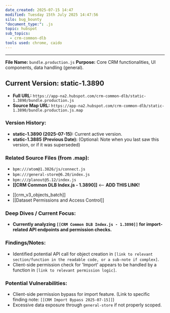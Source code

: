 ```yaml
---
date_created: 2025-07-15 14:47
modified: Tuesday 15th July 2025 14:47:56
silo: bug_bounty
"document_type:": .js
topic: hubspot
sub_topics:
  - crm-common-dlb
tools used: chrome, caido
---
```

---

**File Name:** `bundle.production.js`
**Purpose:** Core CRM functionalities, UI components, data handling (general).

## Current Version: static-1.3890

* **Full URL:** `https://app-na2.hubspot.com/crm-common-dlb/static-1.3890/bundle.production.js`
* **Source Map URL:** `https://app-na2.hubspot.com/crm-common-dlb/static-1.3890/bundle.production.js.map`

### Version History:

* **static-1.3890 (2025-07-15):** Current active version.
* **static-1.3885 (Previous Date):** (Optional: Note when you last saw this version, or if it was superseded)

### Related Source Files (from .map):

* `bpm:///atom@1.3826/js/connect.js`
* `bpm:///general-store@6.20/index.js`
* `bpm:///planout@5.12/index.js`
* **[[CRM Common DLB Index.js - 1.3890]]** <-- **ADD THIS LINK!**
- [[crm_v3_objects_batch]]
- [[Dataset Permissions and Access Control]]
### Deep Dives / Current Focus:

* **Currently analyzing `[[CRM Common DLB Index.js - 1.3890]]` for import-related API endpoints and permission checks.**

### Findings/Notes:

* Identified potential API call for object creation in `[link to relevant section/function in the readable code, or a sub-note if complex]`.
* Client-side permission check for 'Import' appears to be handled by a function in `[link to relevant permission logic]`.

### Potential Vulnerabilities:

* Client-side permission bypass for import feature. (Link to specific finding note: `[[CRM Import Bypass 2025-07-15]]`)
* Excessive data exposure through `general-store` if not properly scoped.